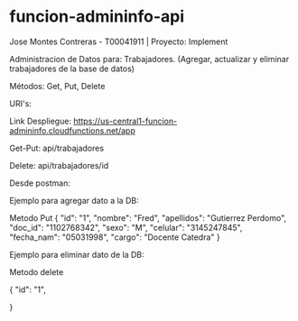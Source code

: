 # funcion-admininfo-api

Jose Montes Contreras - T00041911 | Proyecto: Implement


Administracion de Datos para: Trabajadores. (Agregar, actualizar y eliminar trabajadores de la base de datos)

Métodos: Get, Put, Delete

URI's:

Link Despliegue: https://us-central1-funcion-admininfo.cloudfunctions.net/app

Get-Put: api/trabajadores

Delete: api/trabajadores/id  


Desde postman:

Ejemplo para agregar dato a la DB:

Metodo Put
{
    "id": "1",
    "nombre": "Fred",
    "apellidos": "Gutierrez Perdomo",
    "doc_id": "1102768342",
    "sexo": "M",
    "celular": "3145247845",
    "fecha_nam": "05031998",
    "cargo": "Docente Catedra"
}

Ejemplo para eliminar dato de la DB:

Metodo delete

{
    "id": "1",
 
}

